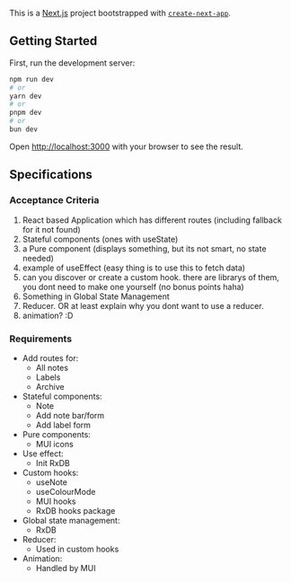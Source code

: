 This is a [Next.js](https://nextjs.org/) project bootstrapped with [`create-next-app`](https://github.com/vercel/next.js/tree/canary/packages/create-next-app).

## Getting Started

First, run the development server:

```bash
npm run dev
# or
yarn dev
# or
pnpm dev
# or
bun dev
```

Open [http://localhost:3000](http://localhost:3000) with your browser to see the result.

## Specifications

### Acceptance Criteria

1. React based Application which has different routes (including fallback for it not found)
2. Stateful components (ones with useState)
3. a Pure component (displays something, but its not smart, no state needed)
4. example of useEffect (easy thing is to use this to fetch data)
5. can you discover or create a custom hook. there are librarys of them, you dont need to make one yourself (no bonus points haha)
6. Something in Global State Management
7. Reducer. OR at least explain why you dont want to use a reducer.
8. animation? :D

### Requirements

- Add routes for:
  - All notes
  - Labels
  - Archive
- Stateful components:
  - Note
  - Add note bar/form
  - Add label form
- Pure components:
  - MUI icons
- Use effect:
  - Init RxDB
- Custom hooks:
  - useNote
  - useColourMode
  - MUI hooks
  - RxDB hooks package
- Global state management:
  - RxDB
- Reducer:
  - Used in custom hooks
- Animation:
  - Handled by MUI
